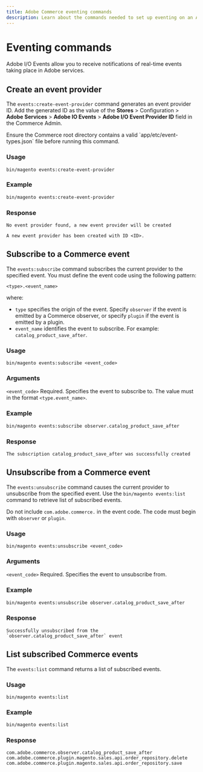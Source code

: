 ```yaml
---
title: Adobe Commerce eventing commands 
description: Learn about the commands needed to set up eventing on an Adobe Commerce instance.
---
```


# Eventing commands

Adobe I/O Events allow you to receive notifications of real-time events taking place in Adobe services.

## Create an event provider

The `events:create-event-provider` command generates an event provider ID. Add the generated ID as the value of the **Stores** > Configuration > **Adobe Services** > **Adobe IO Events** > **Adobe I/O Event Provider ID** field in the Commerce Admin.

<InlineAlert variant="info" slots="text"/>
Ensure the Commerce root directory contains a valid `app/etc/event-types.json` file before running this command.

<!--Add a cross reference to the discussion about this file when it becomes available. -->

### Usage

`bin/magento events:create-event-provider`

### Example

```bash
bin/magento events:create-event-provider
```

### Response

```terminal
No event provider found, a new event provider will be created

A new event provider has been created with ID <ID>.
```

## Subscribe to a Commerce event

The `events:subscribe` command subscribes the current provider to the specified event. You must define the event code using the following pattern:

```text
<type>.<event_name>
```

where:

-  `type` specifies the origin of the event. Specify `observer` if the event is emitted by a Commerce observer, or specify `plugin` if the event is emitted by a plugin.
-  `event_name` identifies the event to subscribe. For example: `catalog_product_save_after`.

### Usage

`bin/magento events:subscribe <event_code>`

### Arguments

`<event_code>` Required. Specifies the event to subscribe to. The value must in the format `<type.event_name>`.

### Example

```bash
bin/magento events:subscribe observer.catalog_product_save_after
```

### Response

```terminal
The subscription catalog_product_save_after was successfully created
```

## Unsubscribe from a Commerce event

The `events:unsubscribe` command causes the current provider to unsubscribe from the specified event. Use the `bin/magento events:list` command to retrieve list of subscribed events.

<InlineAlert variant="info" slots="text"/>

Do not include `com.adobe.commerce.` in the event code. The code must begin with `observer` or `plugin`.

### Usage

`bin/magento events:unsubscribe <event_code>`

### Arguments

`<event_code>` Required. Specifies the event to unsubscribe from.

### Example

```bash
bin/magento events:unsubscribe observer.catalog_product_save_after
```

### Response

```terminal
Successfully unsubscribed from the `observer.catalog_product_save_after` event
```

## List subscribed Commerce events

The `events:list` command returns a list of subscribed events.

### Usage

`bin/magento events:list`

### Example

```bash
bin/magento events:list
```

### Response

```terminal
com.adobe.commerce.observer.catalog_product_save_after
com.adobe.commerce.plugin.magento.sales.api.order_repository.delete
com.adobe.commerce.plugin.magento.sales.api.order_repository.save
```
